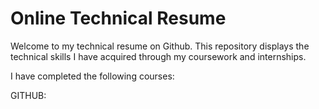 # Online Technical Resume 

Welcome to my technical resume on Github. This repository displays the technical skills I have acquired through my coursework and internships. 

I have completed the following courses:

GITHUB:
